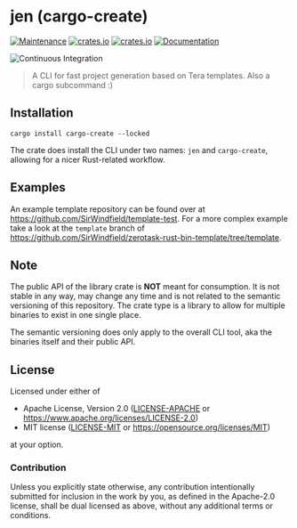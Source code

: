# jen (cargo-create)

[![Maintenance](https://img.shields.io/badge/maintenance-actively%20maintained-brightgreen.svg)](https://github.com/SirWindfield/carg-create)
[![crates.io](https://img.shields.io/crates/v/cargo-create.svg)](https://crates.io/crates/cargo-create)
[![crates.io](https://img.shields.io/crates/d/cargo-create)](https://crates.io/crates/cargo-create)
[![Documentation](https://docs.rs/cargo-create/badge.svg)](https://docs.rs/cargo-create)

![Continuous Integration](https://github.com/SirWindfield/cargo-create/workflows/Continuous%20Integration/badge.svg)

> A CLI for fast project generation based on Tera templates. Also a cargo subcommand :)

## Installation

```text
cargo install cargo-create --locked
```

The crate does install the CLI under two names: `jen` and `cargo-create`, allowing for a nicer Rust-related workflow.

## Examples

An example template repository can be found over at https://github.com/SirWindfield/template-test. For a more complex example take a look at the `template` branch of https://github.com/SirWindfield/zerotask-rust-bin-template/tree/template.

## Note

The public API of the library crate is __NOT__ meant for consumption. It is not stable in any way, may change any time and is not
related to the semantic versioning of this repository. The crate type is a library to allow for multiple binaries to exist in one
single place.

The semantic versioning does only apply to the overall CLI tool, aka the binaries itself and their public API.

## License

Licensed under either of

- Apache License, Version 2.0 ([LICENSE-APACHE](LICENSE-APACHE) or
  https://www.apache.org/licenses/LICENSE-2.0)
- MIT license ([LICENSE-MIT](LICENSE-MIT) or https://opensource.org/licenses/MIT)

at your option.

### Contribution

Unless you explicitly state otherwise, any contribution intentionally submitted
for inclusion in the work by you, as defined in the Apache-2.0 license, shall be
dual licensed as above, without any additional terms or conditions.
